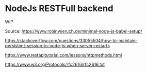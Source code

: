 # NodeJs RESTFull backend

WIP

Source: https://www.robinwieruch.de/minimal-node-js-babel-setup/

https://stackoverflow.com/questions/33055504/how-to-maintain-persistent-session-in-node-js-when-server-restarts

https://www.restapitutorial.com/lessons/httpmethods.html

https://www.w3.org/Protocols/rfc2616/rfc2616.txt
